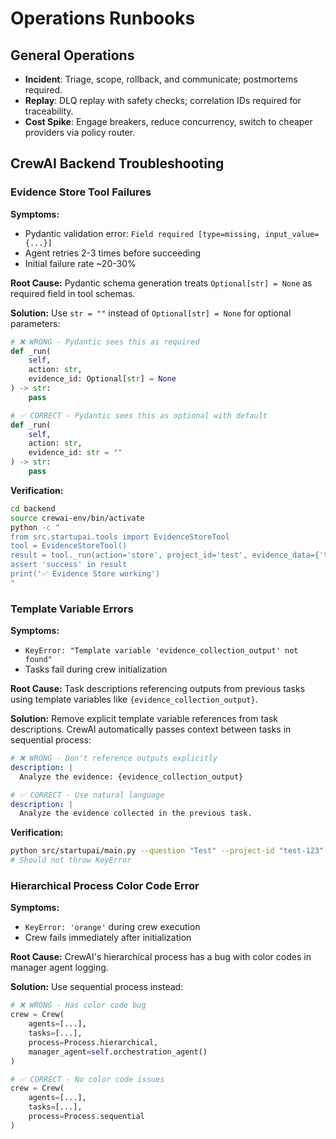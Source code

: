 # Operations Runbooks

## General Operations

- **Incident**: Triage, scope, rollback, and communicate; postmortems required.
- **Replay**: DLQ replay with safety checks; correlation IDs required for traceability.
- **Cost Spike**: Engage breakers, reduce concurrency, switch to cheaper providers via policy router.

## CrewAI Backend Troubleshooting

### Evidence Store Tool Failures

**Symptoms:**
- Pydantic validation error: `Field required [type=missing, input_value={...}]`
- Agent retries 2-3 times before succeeding
- Initial failure rate ~20-30%

**Root Cause:**
Pydantic schema generation treats `Optional[str] = None` as required field in tool schemas.

**Solution:**
Use `str = ""` instead of `Optional[str] = None` for optional parameters:

```python
# ❌ WRONG - Pydantic sees this as required
def _run(
    self,
    action: str,
    evidence_id: Optional[str] = None
) -> str:
    pass

# ✅ CORRECT - Pydantic sees this as optional with default
def _run(
    self,
    action: str,
    evidence_id: str = ""
) -> str:
    pass
```

**Verification:**
```bash
cd backend
source crewai-env/bin/activate
python -c "
from src.startupai.tools import EvidenceStoreTool
tool = EvidenceStoreTool()
result = tool._run(action='store', project_id='test', evidence_data={'test': 'data'})
assert 'success' in result
print('✅ Evidence Store working')
"
```

### Template Variable Errors

**Symptoms:**
- `KeyError: "Template variable 'evidence_collection_output' not found"`
- Tasks fail during crew initialization

**Root Cause:**
Task descriptions referencing outputs from previous tasks using template variables like `{evidence_collection_output}`.

**Solution:**
Remove explicit template variable references from task descriptions. CrewAI automatically passes context between tasks in sequential process:

```yaml
# ❌ WRONG - Don't reference outputs explicitly
description: |
  Analyze the evidence: {evidence_collection_output}

# ✅ CORRECT - Use natural language
description: |
  Analyze the evidence collected in the previous task.
```

**Verification:**
```bash
python src/startupai/main.py --question "Test" --project-id "test-123"
# Should not throw KeyError
```

### Hierarchical Process Color Code Error

**Symptoms:**
- `KeyError: 'orange'` during crew execution
- Crew fails immediately after initialization

**Root Cause:**
CrewAI's hierarchical process has a bug with color codes in manager agent logging.

**Solution:**
Use sequential process instead:

```python
# ❌ WRONG - Has color code bug
crew = Crew(
    agents=[...],
    tasks=[...],
    process=Process.hierarchical,
    manager_agent=self.orchestration_agent()
)

# ✅ CORRECT - No color code issues
crew = Crew(
    agents=[...],
    tasks=[...],
    process=Process.sequential
)
```
